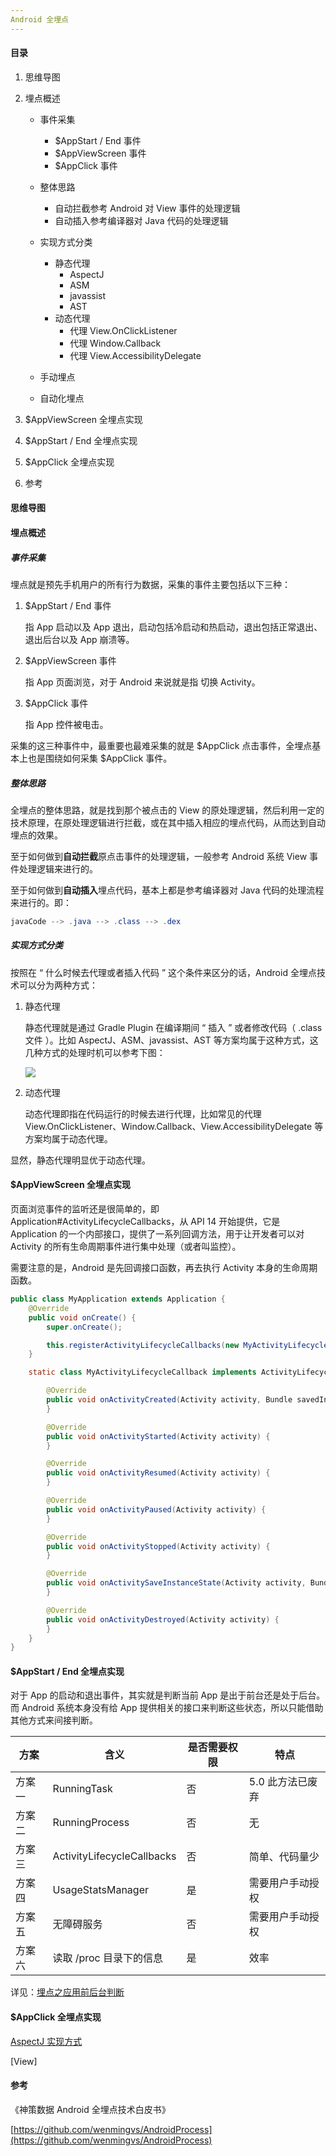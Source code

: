 ```yaml
---
Android 全埋点
---
```


#### 目录

1. 思维导图

2. 埋点概述

   - 事件采集
     - $AppStart / End 事件
     - $AppViewScreen 事件
     - $AppClick 事件
   - 整体思路
     - 自动拦截参考 Android 对 View 事件的处理逻辑
     - 自动插入参考编译器对 Java 代码的处理逻辑
   - 实现方式分类
     - 静态代理
       - AspectJ
       - ASM
       - javassist
       - AST
     - 动态代理
       - 代理 View.OnClickListener
       - 代理 Window.Callback
       - 代理 View.AccessibilityDelegate

   - 手动埋点
   - 自动化埋点

3. $AppViewScreen 全埋点实现

4. $AppStart / End 全埋点实现

5. $AppClick 全埋点实现

6. 参考

#### 思维导图

#### 埋点概述

##### 事件采集

埋点就是预先手机用户的所有行为数据，采集的事件主要包括以下三种：

1. $AppStart / End 事件

   指 App 启动以及 App 退出，启动包括冷启动和热启动，退出包括正常退出、退出后台以及 App 崩溃等。

2. $AppViewScreen 事件

   指 App 页面浏览，对于 Android 来说就是指 切换 Activity。

3. $AppClick 事件

   指 App 控件被电击。

采集的这三种事件中，最重要也最难采集的就是 $AppClick 点击事件，全埋点基本上也是围绕如何采集 $AppClick 事件。

##### 整体思路

全埋点的整体思路，就是找到那个被点击的 View 的原处理逻辑，然后利用一定的技术原理，在原处理逻辑进行拦截，或在其中插入相应的埋点代码，从而达到自动埋点的效果。

至于如何做到**自动拦截**原点击事件的处理逻辑，一般参考 Android 系统 View 事件处理逻辑来进行的。

至于如何做到**自动插入**埋点代码，基本上都是参考编译器对 Java 代码的处理流程来进行的。即：

```java
javaCode --> .java --> .class --> .dex
```

##### 实现方式分类

按照在 “ 什么时候去代理或者插入代码 ” 这个条件来区分的话，Android 全埋点技术可以分为两种方式：

1. 静态代理

   静态代理就是通过 Gradle Plugin 在编译期间 “ 插入 ” 或者修改代码（ .class 文件 ）。比如 AspectJ、ASM、javassist、AST 等方案均属于这种方式，这几种方式的处理时机可以参考下图：

   ![](https://i.loli.net/2018/12/11/5c0fd3b1b7a2f.jpg) 

2. 动态代理

   动态代理即指在代码运行的时候去进行代理，比如常见的代理 View.OnClickListener、Window.Callback、View.AccessibilityDelegate 等方案均属于动态代理。

显然，静态代理明显优于动态代理。

#### $AppViewScreen 全埋点实现

页面浏览事件的监听还是很简单的，即 Application#ActivityLifecycleCallbacks，从 API 14 开始提供，它是 Application 的一个内部接口，提供了一系列回调方法，用于让开发者可以对 Activity 的所有生命周期事件进行集中处理（或者叫监控）。

需要注意的是，Android 是先回调接口函数，再去执行 Activity 本身的生命周期函数。

```java
public class MyApplication extends Application {
    @Override
    public void onCreate() {
        super.onCreate();

        this.registerActivityLifecycleCallbacks(new MyActivityLifecycleCallback());
    }

    static class MyActivityLifecycleCallback implements ActivityLifecycleCallbacks{

        @Override
        public void onActivityCreated(Activity activity, Bundle savedInstanceState) {
        }

        @Override
        public void onActivityStarted(Activity activity) {
        }

        @Override
        public void onActivityResumed(Activity activity) {
        }

        @Override
        public void onActivityPaused(Activity activity) {
        }

        @Override
        public void onActivityStopped(Activity activity) {
        }

        @Override
        public void onActivitySaveInstanceState(Activity activity, Bundle outState) {
        }

        @Override
        public void onActivityDestroyed(Activity activity) {
        }
    }
}
```

#### $AppStart / End 全埋点实现

对于 App 的启动和退出事件，其实就是判断当前 App 是出于前台还是处于后台。而 Android 系统本身没有给 App 提供相关的接口来判断这些状态，所以只能借助其他方式来间接判断。

| 方案   | 含义                       | 是否需要权限 | 特点             |
| ------ | -------------------------- | ------------ | ---------------- |
| 方案一 | RunningTask                | 否           | 5.0 此方法已废弃 |
| 方案二 | RunningProcess             | 否           | 无               |
| 方案三 | ActivityLifecycleCallbacks | 否           | 简单、代码量少   |
| 方案四 | UsageStatsManager          | 是           | 需要用户手动授权 |
| 方案五 | 无障碍服务                 | 否           | 需要用户手动授权 |
| 方案六 | 读取 /proc 目录下的信息    | 是           | 效率             |

详见：[埋点之应用前后台判断](https://github.com/Omooo/Android-Notes/blob/master/blogs/%E5%9F%8B%E7%82%B9%E4%B9%8B%E5%BA%94%E7%94%A8%E5%89%8D%E5%90%8E%E5%8F%B0%E5%88%A4%E6%96%AD.md#-----%E6%97%A0%E9%9A%9C%E7%A2%8D%E6%9C%8D%E5%8A%A1)

#### $AppClick 全埋点实现

[AspectJ 实现方式](https://github.com/Omooo/Android-Notes/blob/master/blogs/AOP_AspectJ.md)

[View]

#### 参考

《神策数据 Android 全埋点技术白皮书》

[https://github.com/wenmingvs/AndroidProcess](https://github.com/wenmingvs/AndroidProcess)


